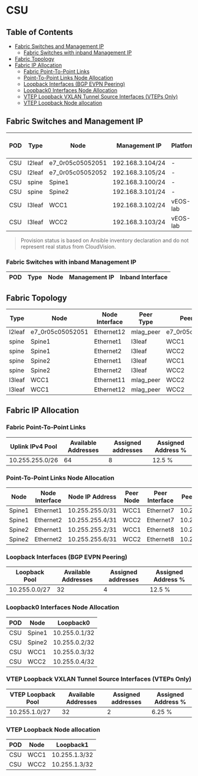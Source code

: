 # CSU

## Table of Contents

- [Fabric Switches and Management IP](#fabric-switches-and-management-ip)
  - [Fabric Switches with inband Management IP](#fabric-switches-with-inband-management-ip)
- [Fabric Topology](#fabric-topology)
- [Fabric IP Allocation](#fabric-ip-allocation)
  - [Fabric Point-To-Point Links](#fabric-point-to-point-links)
  - [Point-To-Point Links Node Allocation](#point-to-point-links-node-allocation)
  - [Loopback Interfaces (BGP EVPN Peering)](#loopback-interfaces-bgp-evpn-peering)
  - [Loopback0 Interfaces Node Allocation](#loopback0-interfaces-node-allocation)
  - [VTEP Loopback VXLAN Tunnel Source Interfaces (VTEPs Only)](#vtep-loopback-vxlan-tunnel-source-interfaces-vteps-only)
  - [VTEP Loopback Node allocation](#vtep-loopback-node-allocation)

## Fabric Switches and Management IP

| POD | Type | Node | Management IP | Platform | Provisioned in CloudVision | Serial Number |
| --- | ---- | ---- | ------------- | -------- | -------------------------- | ------------- |
| CSU | l2leaf | e7_0r05c05052051 | 192.168.3.104/24 | - | Provisioned | - |
| CSU | l2leaf | e7_0r05c05052052 | 192.168.3.105/24 | - | Provisioned | - |
| CSU | spine | Spine1 | 192.168.3.100/24 | - | Provisioned | - |
| CSU | spine | Spine2 | 192.168.3.101/24 | - | Provisioned | - |
| CSU | l3leaf | WCC1 | 192.168.3.102/24 | vEOS-lab | Provisioned | - |
| CSU | l3leaf | WCC2 | 192.168.3.103/24 | vEOS-lab | Provisioned | - |

> Provision status is based on Ansible inventory declaration and do not represent real status from CloudVision.

### Fabric Switches with inband Management IP

| POD | Type | Node | Management IP | Inband Interface |
| --- | ---- | ---- | ------------- | ---------------- |

## Fabric Topology

| Type | Node | Node Interface | Peer Type | Peer Node | Peer Interface |
| ---- | ---- | -------------- | --------- | ----------| -------------- |
| l2leaf | e7_0r05c05052051 | Ethernet12 | mlag_peer | e7_0r05c05052052 | Ethernet12 |
| spine | Spine1 | Ethernet1 | l3leaf | WCC1 | Ethernet7 |
| spine | Spine1 | Ethernet2 | l3leaf | WCC2 | Ethernet7 |
| spine | Spine2 | Ethernet1 | l3leaf | WCC1 | Ethernet8 |
| spine | Spine2 | Ethernet2 | l3leaf | WCC2 | Ethernet8 |
| l3leaf | WCC1 | Ethernet11 | mlag_peer | WCC2 | Ethernet11 |
| l3leaf | WCC1 | Ethernet12 | mlag_peer | WCC2 | Ethernet12 |

## Fabric IP Allocation

### Fabric Point-To-Point Links

| Uplink IPv4 Pool | Available Addresses | Assigned addresses | Assigned Address % |
| ---------------- | ------------------- | ------------------ | ------------------ |
| 10.255.255.0/26 | 64 | 8 | 12.5 % |

### Point-To-Point Links Node Allocation

| Node | Node Interface | Node IP Address | Peer Node | Peer Interface | Peer IP Address |
| ---- | -------------- | --------------- | --------- | -------------- | --------------- |
| Spine1 | Ethernet1 | 10.255.255.0/31 | WCC1 | Ethernet7 | 10.255.255.1/31 |
| Spine1 | Ethernet2 | 10.255.255.4/31 | WCC2 | Ethernet7 | 10.255.255.5/31 |
| Spine2 | Ethernet1 | 10.255.255.2/31 | WCC1 | Ethernet8 | 10.255.255.3/31 |
| Spine2 | Ethernet2 | 10.255.255.6/31 | WCC2 | Ethernet8 | 10.255.255.7/31 |

### Loopback Interfaces (BGP EVPN Peering)

| Loopback Pool | Available Addresses | Assigned addresses | Assigned Address % |
| ------------- | ------------------- | ------------------ | ------------------ |
| 10.255.0.0/27 | 32 | 4 | 12.5 % |

### Loopback0 Interfaces Node Allocation

| POD | Node | Loopback0 |
| --- | ---- | --------- |
| CSU | Spine1 | 10.255.0.1/32 |
| CSU | Spine2 | 10.255.0.2/32 |
| CSU | WCC1 | 10.255.0.3/32 |
| CSU | WCC2 | 10.255.0.4/32 |

### VTEP Loopback VXLAN Tunnel Source Interfaces (VTEPs Only)

| VTEP Loopback Pool | Available Addresses | Assigned addresses | Assigned Address % |
| ------------------ | ------------------- | ------------------ | ------------------ |
| 10.255.1.0/27 | 32 | 2 | 6.25 % |

### VTEP Loopback Node allocation

| POD | Node | Loopback1 |
| --- | ---- | --------- |
| CSU | WCC1 | 10.255.1.3/32 |
| CSU | WCC2 | 10.255.1.3/32 |
